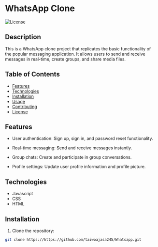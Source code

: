 # WhatsApp Clone

[![License](https://img.shields.io/badge/license-MIT-blue.svg)](LICENSE)

## Description

This is a WhatsApp clone project that replicates the basic functionality of the popular messaging application. It allows users to send and receive messages in real-time, create groups, and share media files.

## Table of Contents

- [Features](#features)
- [Technologies](#technologies)
- [Installation](#installation)
- [Usage](#usage)
- [Contributing](#contributing)
- [License](#license)

## Features

- User authentication: Sign up, sign in, and password reset functionality.
- Real-time messaging: Send and receive messages instantly.
- Group chats: Create and participate in group conversations.

- Profile settings: Update user profile information and profile picture.

## Technologies

- Javascript
- CSS
- HTML

## Installation

1. Clone the repository:

```bash
git clone https://https://github.com/taiwoajasa245/Whatsapp.git


